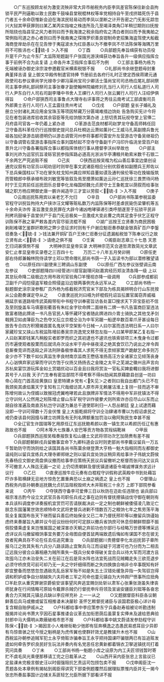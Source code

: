 <!-- { "loadSidebar": true } -->
　　○广东巡按顾龙祯为激变流殃非常大异市舶税务内臣李凤差官陈保往新会县拘锁平民严刑逼勒以致士民数千鼓噪县堂税棍林权等率党相持自午至戌挤踏死伤于县门者五十余命窃惟新会迫在海滨民轻易动而李凤以垄断之计开告密之门旡影旡踪忽兴大狱其甲获罪则曰某乙某丙实指唆之株连所及几至竭泽类角□羊稍愆期则曰抚按所阻挠也指县官之风力者则曰而予我海澳之税余指府佐之清白者则曰而予我夷舶之常例指司道之赤心者则曰而予我裔夷之琛赂罗织善良钳制命吏招集海盗驾使大船截海商登岸劫杀在在见告惨于夷寇波水为红臣愚以为不撤李凤不尽法陈保等海隅万里将不可胜讳也＜锍-釒＞入不报
　　○丁酉
　　○兵部题先奉旨缉获有功员役升寔千户为止今东厂太监陈矩题副千户张国光游浃缉获功奉旨各升一级俱应指挥佥事于前例不合为此复请  上命各升本卫指挥佥事后不为例　　○工部主事杨为栋为旡端被诬办御史涂宗浚参邀截官米横索税银不报
　　○礼部尚书余继登题毋封重典堇择吉请  皇上御文华殿传制遣官持捧  节册前去各府行礼时正使定西侯蒋建元通政使司右参议章尚学光禄寺少卿冯渠尚宝司少卿活士藻尚宝司司丞杨应尾礼部祠祭司主事李炳礼部祠祭司主事张眷才副使翰林院编修刘孔当行人司行人任私道行人司行人尹东白行人司右司副李璠中书舍人王祼行人司行人张云翼行人司行人汪绍伊俱得旨
　　○命户部狭西司主事鲁点大理寺右评事蒋之秀往云南考试工部虞衡司员外郎黄士吉行人司行人王孟震往贵州考试
　　○戊戌　　○户部题  皇长子婚礼及册立分封诸礼其应用金宝珠玉等项因帑藏万分匮竭难措边饷处  告急购买旡计今将见在者包装进库验收其余容臣等先给饷银次第办进  上怒切责其玩视夺堂上官俸二月府县司官各一年仍着上紧办进
　　○革游击范良材都司赵梦龙守备高师韩任回卫守备高科革任仍行巡按御史提问总兵杜桐达云萧如薰孙仁王威马孔英副摠兵鲁光祖各加纪录游击姚德明仍以游击调管河州参将事都司雷安升左营游击守备吴继祖仍以守备调管右营游击事指挥佥事刘国桢起不空寺守备副千户冯印升临洮坐营百户赵景升北川守备各署指挥佥事以都指挥体统行事从摠督李沃纠举故也
　　○户部主事刘光祚为运官抗旨凌轹官民参指挥路必道高光浙派华亭漕粮共勒索米数千石银二千余两乞严究追赃不报
　　○己亥
　　○狭西巡按吴楷为松山善后事宜边堡创设通完议叙有功官员以昭劝惩时则举在事文武诸臣相应分别优叙者如副摠兵王邦佐以下总兵柴国柱以下功在冒矢枕戈知州龚应祥知县董如谟及通判侯伦等功在挽输版筑而管粮郎中蔡承植布政刘敏宽等皆叙及焉至摠萧如薰达云孙仁巡抚徐三畏贾待问杨时宁王见宾前任巡抚田乐总督李化龙梅国桢魏允贞房守士王象乾宜以荫叙而给事张辅之职方杨应聘御史唐一鹏许闻造毕三才宜以劳叙＜锍-釒＞入不报
　　○庚子
　　○云南巡抚陈用宾以亲老乞不允归
　　○辛丑
　　○户部尚书陈蕖参税监委官程守训掜旨拘持大户挟诈汪文耀等赃私数万内监陈保等时差虐民毙伤梁肇机等五十余命夫诈传  圣旨激变良民罪在大辟今诸凶咆哮驿递引类呼朋遂至于抎锁平民非刑拷讯鼓噪于县堂伏尸于县门旡忌极矣一旦激成大变此曹之肉其足食乎伏乞正程守训陈保不赦之辜严敕各差内官尽驱流棍不报
　　○湖广巡按王立贤奏为商民困极剥削难堪乞鉴群奸欺罔之弊少息征求时则有千户谢应魁诳奏恭献金银真矿百户李鎜诳奏急＜锍-釒＞钱法兼开铜矿百户王体仁诳奏分征遗漏船税皆下陈奉议行之故立贤有此＜锍-釒＞请绝之俱不报
　　○壬寅
　　○阁臣赵志皋三十七恳  天恩乞归词甚慎恻不报
　　大明神宗显皇帝实录
大明神宗范天合道哲肃敦简光文章武安仁止孝显皇帝实录卷之三百四十七
　　万历二十八年五月癸卯朔
　　○原任吏部右侍郎兼翰林院侍读学士邓以赞命赠礼部尚书荫一子入监读书为部以潜修雅望请也
　　○以原任四川副使来三聘调山东副使
　　○以原任广西左参议张壁调云南左参议
　　○吏部题降四川经管进川扇官副理问赵嘉宾经历郑汝清各降一级  上以其怠玩命降二级极边方用布政司官验角□羊慢视亦降一级调用　　○兵部参成都前卫副千户阎恺侵盗军粮合照侵盗沿边银两事例充永远军从之
　　○工部尚书杨一魁题御史涂宗浚参甎厂员外杨为栋截税济荒官米下部及为栋具揭辨明合行山东抚按从公会勘奏谋定夺从之
　　○直隶巡抚刘曰梧为奸棍假托诏旨抎置官属窃弄威福祸延京省道路喧传武英殿带衔中书程守训奉密旨访各处富□搜求天下异宝臣初不信及至则旋盖车马填塞街衢首有朱红金字钦命牌二面继有二牌一书凡告富商巨室违法致富者随此牌进一书凡告官民人等怀藏环宝者随此牌进四介胄士骑执之其他戈矛剑戟拥卫如卤簿臣为之色夺又抎立京棍仝治为中军另踞一船逻卒数百辈爪牙甚设每日放告专合四方积猾揭首匿名鬼状平空架影今日械一人曰尔富而违法明日系一人曰尔家藏珍宝又挟山东税监陈增前奏吴宗尧逸党文移忽左指一人曰某甲即某乙复右指一人曰赵某即钱某凡稍殷实者即罗而织之其初逮也不遽讯也铁索锁项三木曳身令过都历市遍使观者股栗而后就讯舟次设水牢于舟中昼夜浸之绝其食饮已乃说出之岸令舆皂厮餋竞谇而迭殴之非法刑阱备极惨毒其人求死不得无柰倾家鬻产跪献乞命多则万金少亦不下数千如仪真监生李良材南京监商王懋佶准扬高汪方全诸家立见倾荡丧身人心汹惧弃家远窜而守训方饱于仪扬又扬扬去之金陵之太平之芜湖之徽州且声言向苏杭矣宴饮游玩挥金如土赏娼优动以百金且曰我将赏汝一官私买婢妾輙曰我将进御其号于人曰我  天子门生奉有密旨部院不得考察不得纠劾闻其原藉歙县创竖一坊曰  帝心简在门首高挂黄旗曰  皇恩特建乡党有＜矢见＞之者则曰我自出都门头已不在我颈矣其虐焰薰天宁复知有三尺哉细访其人原市井无赖屠沽淮上复拐一技而逃不审陈增何故认为侄婿以致猴冠虎翼咆哮若此且旗牌非军情法不得用中军非抚镇法不得立守训何人公然用之矧陈增止督山东矿税守训作彼豢犬则所索诈亦应尽山以东而止胡自徐淮遍及南直苏杭岂守训遂为兼总千道使耶利归一人怨丛朝廷  皇上试逮而藉没即一守训可得数十万金伏惟  皇上大振乾纲将守训仝治肆诸市曹以为假诏虐民之戒仍查该县何因擅与建立坊牌及有无列名牌额重加罚治以儆阿狥民生幸甚不报
　　○全辽官生许国瑞等乞用原任辽东巡抚鲍希颜以救一镇生灵以希颜历任辽有惠政故也不报
　　○阿木等大七族番人安巴等贡方物各赏叚绢靴袜
　　○甲辰
　　○兵部题狭西巡按吴楷奏报恢复松山疆土文武将领功次乞加荫赉有差不报
　　○兵部题朝鲜戍兵留撤事宜命下九卿科道会议时则吏部尚书李戴议留兵一万五千暂助防守而饷则给之该国其各尚书陈蕖余继登萧大亨杨一魁大指相同而左都御史温纯则以留兵宜练兵大理寺卿郑继之则以留兵宜处饷议稍异焉给事许子伟姚文蔚侯先春杨应文御史周盘俱议撤而给事李应策杨天民议兵留撤听之枢督而张问达又议兵不可撤言人人殊迄无画一之论  上仍切责朝鲜及督抚镇道诸臣令竭诚博谋务求远计议行
　　○乙巳
　　○直隶巡按牛应元奏有白棍程守训假称武英殿中书到处藉旨吓诈多赃横肆无忌地方惊危乞置重典恐以土崩之祸遗之  皇上也不报
　　○督理山西税务内臣孙朝奏巡抚魏允贞抗旨阻税毁烬大木并赃税三十余万  上即下部院参看来说
　　○丙午
　　○夺狭西守备李可爱俸三日以秋防在迩赴任违限也  谕兵部曰  祖宗准古酌今设立文武官员各司职任兵戎之事在边则有督抚摠镇战伐守御在朝则有本兵该科调度参详奏报机宜赏罚可否请朕裁决此一定之制也朝鲜被倭侵凌几致沦亡朕念东国藩篱世效忠顺特命文武将吏督兵进剿不惜数百万之粮饷七年之焦劳荡平海氛全复属国布告天下继而留兵善后终始保全又已二年乃督抚邢玠等以撤留兵饷谨始虑终来奏屡旨九卿并议今廷议纷纷何时可定朕以撤兵省饷庶可休息但朝鲜颓靡不振倘狡倭乘虚复来岂惟属国之被深害亦天朝之弃前功也尔部行与经略万世德等博采远虑详议兵马撤留粮饷事宜务要万全毋图自便首鼠两端致遗后悔如有谋国不忠在彼无效者宪典具存不论在任去任追究重治　　○兵部题据川贵摠督李化龙巡抚郭子章所报乌江之败其失有六兵分八路该路止宜聚兵乌江而设疑于河渡可也乃分而为二相去辽远我分彼合众寡相悬为贼所乘失一既兵分矣幸得破关宜合兵以待大军而河渡方且攻囤乌江亦未治垒失二关在前江在后是背水阵也法宜死战而见贼輙走失三欲觅退步必须守桥庶竞可前可却乃无一夫之守奸细得而断之失四换旗合哨非仓卒事既知有奸即宜整备而悠悠忽忽遇敌先乱岳家军殆不如是失五土汉错处缓急异指一失驾驭岂得调和积妒成争自分胡越失六夫将者三军之司命也童元镇自为大帅舆尸愤事所应扭角□羊赴京从重究罪谢崇爵偷安误事望风奔逃宜赐剑处斩以肃军心张秉张澍虽失律丧师犹身在行间情略可原姑令戴罪杀贼仍行督抚申斥将领及宣谕安疆臣刘铤等各奋忠勇合力灭贼其元镇总兵缺以李应祥充补  上一一从之
　　○又题据督臣科臣各议朝鲜善后兵马或撤或留互相推诿未决屡轸  圣怀乞敕督抚诸臣与该国君臣极心详计毋复含糊自贻伊戚从之
　　○户科都给事中李应策参东宁兵备赵寿祖被论听勘违制报揭并论尚书萧大亨因石星事推诿会议革去加衔恩荫后虽蒙复实俸未及遽给恩典验封郎中马大儒明从欺蔽破格市恩不报
　　○户科都给事中姚文蔚请发参劾程守训陈保＜锍-釒＞揭因言小人难继衔勒少弛即有狂奔横逸之态愚民易惑耳目少异即有鸟惊兽骇之忧今授之魁柄是为虎传翼也使群奸效尤是教猱升木也不报
　　○山西税监孙朝参追贼军犯土永亨倚赃诈骗奉旨王永亨把持国课吓骗银两已有旨追赃发遣如何牵告罗织良民好生玩法并奏内有名党恶任忠黄新都着锦衣卫拏送镇抚司打着究问具奏
　　○丁未
　　○工部尚书杨一魁题小库之设原为内工夫匠领钱暂时寄贮不虞毛凤光乘便那移请工完之日裁革从之
　　○山西开采内臣张忠上言盐议已定盐课未完极言御史汪以时倔强阻抗乞责运司包捞包卖不报
　　○戊申阁臣沈一贯题各处本章例有揭帖到阁臣得讲究下部查例题覆然后据理拟票惟内臣并无一揭今张忠所奏盐事国计边储关系匪轻乞允臣所据下部看详不报
